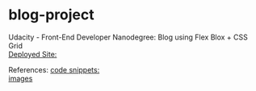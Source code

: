 # blog-project
Udacity - Front-End Developer Nanodegree: Blog using Flex Blox + CSS Grid </br>
[Deployed Site: ](https://nicolegeorge.github.io/the-office-fan-blog/)

References:
[code snippets:](https://gridbyexample.com/examples/) </br>
[images](https://www.pinterest.com.au/search/pins/?q=Office%20memes&rs=autocomplete_bubble&b_id=BK0-2rciY4yVAAAAAAAAAACP_nKJUjjZVakKStlD0T3cznpzSyVJRl_RVA9g9LM0SzdiHYPE8YA1-q6js7WdvVkLDZelQmcH-Q&source_id=yGgYT8iH) </br>

